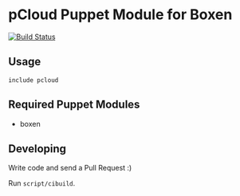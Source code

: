 # pCloud Puppet Module for Boxen

[![Build Status](https://travis-ci.org/boxen/puppet-pcloud.svg?branch=master)](https://travis-ci.org/boxen/puppet-pcloud)

## Usage

```puppet
include pcloud
```

## Required Puppet Modules

* boxen

## Developing

Write code and send a Pull Request :)

Run `script/cibuild`.
